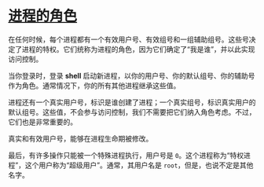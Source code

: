 # [进程的角色](https://www.gnu.org/software/libc/manual/html_node/Process-Persona.html#Process-Persona)

在任何时候，每个进程都有一个有效用户号、有效组号和一组辅助组号。这些号决定了进程的特权。它们统称为进程的角色，因为它们确定了“我是谁”，并以此实现访问控制。

当你登录时，登录 **shell** 启动新进程，以你的用户号、你的默认组号、你的辅助号作为角色。通常情况下，你的所有其他进程继承这些值。

进程还有一个真实用户号，标识是谁创建了进程；一个真实组号，标识真实用户的默认组号。这些值，不会参与访问控制，我们不需要把它们纳入角色考虑。不过，它们也是非常重要的。

真实和有效用户号，能够在进程生命期被修改。

最后，有许多操作只能被一个特殊进程执行，用户号是 `0`。这个进程称为“特权进程”，这个用户称为“超级用户”。通常，其用户名是 `root`，但是，也说不定是其他名字。

